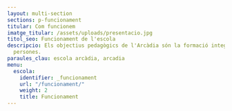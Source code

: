 ```yaml
---
layout: multi-section
sections: p-funcionament
titular: Com funcionem
imatge_titular: /assets/uploads/presentacio.jpg
titol_seo: Funcionament de l'escola
descripcio: Els objectius pedagògics de l'Arcàdia són la formació integral de les
  persones.
paraules_clau: escola arcàdia, arcadia
menu:
  escola:
    identifier: _funcionament
    url: "/funcionament/"
    weight: 2
    title: Funcionament
---
```

